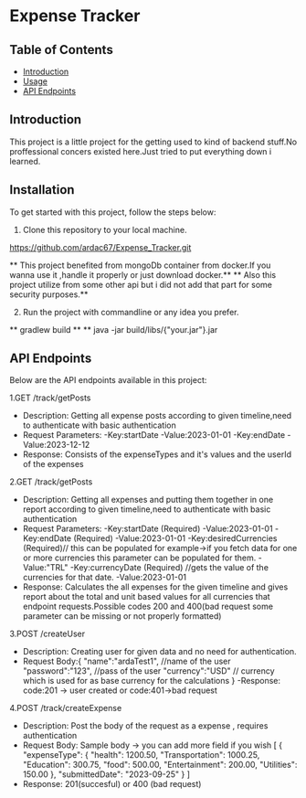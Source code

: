 # Expense Tracker

## Table of Contents
- [Introduction](#introduction)
- [Usage](#usage)
- [API Endpoints](#api-endpoints)

## Introduction

This project is a little project for the getting used to kind of backend stuff.No proffessional concers existed here.Just tried to put everything down i learned. 

## Installation

To get started with this project, follow the steps below:

1. Clone this repository to your local machine.

https://github.com/ardac67/Expense_Tracker.git

** This project benefited from mongoDb container from docker.If you wanna use it ,handle it properly or just download docker.**
** Also this project utilize from some other api but i did not add that part for some security purposes.**

2. Run the project with commandline or any idea you prefer.

** gradlew build **
** java -jar build/libs/{"your.jar"}.jar

## API Endpoints
Below are the API endpoints available in this project:

1.GET /track/getPosts
- Description: Getting all expense posts according to given timeline,need to authenticate with basic authentication
- Request Parameters: 
  -Key:startDate
  -Value:2023-01-01 
  -Key:endDate
  -Value:2023-12-12
- Response: Consists of the expenseTypes and it's values and the userId of the expenses

2.GET /track/getPosts
- Description: Getting all expenses and putting them together in one report  according to given timeline,need to authenticate with basic authentication
- Request Parameters: 
  -Key:startDate (Required)
  -Value:2023-01-01
  -Key:endDate (Required)
  -Value:2023-01-01
  -Key:desiredCurrencies (Required)// this can be populated for example->if you fetch data for one or more currencies this parameter can be populated for them.
  -Value:"TRL"
  -Key:currencyDate (Required) //gets the value of the currencies for that date.
  -Value:2023-01-01
- Response: Calculates the all expenses for the given timeline and gives report about the total and unit based values for all currencies that endpoint requests.Possible codes 200 and 400(bad request some parameter can be missing or not properly formatted)


3.POST /createUser
- Description: Creating user for given data and no need for authentication.
- Request Body:{
                "name":"ardaTest1", //name of the user
                "password":"123",  //pass of the user
                "currency":"USD"  // currency which is used for as base currency for the calculations
               }
-Response: code:201 -> user created or code:401->bad request

4.POST /track/createExpense
- Description: Post the body of the request as a expense , requires authentication 
- Request Body: Sample body -> you can add more field if you wish
  [
   {
      "expenseType": {
        "health": 1200.50,
        "Transportation": 1000.25,
        "Education": 300.75,
        "food": 500.00,
        "Entertainment": 200.00,
        "Utilities": 150.00
      },
      "submittedDate": "2023-09-25"
    }
  ]
- Response: 201(succesful) or 400 (bad request)